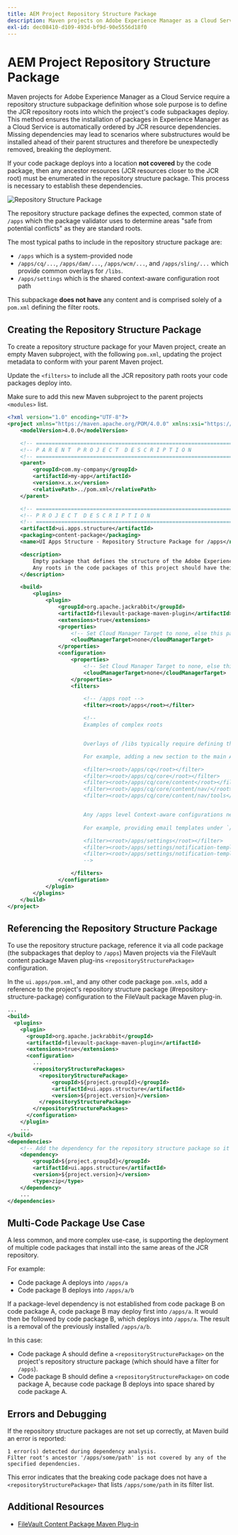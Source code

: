 ```yaml
---
title: AEM Project Repository Structure Package  
description: Maven projects on Adobe Experience Manager as a Cloud Service require a Repository Structure Subpackage definition whose sole purpose is to define the JCR repository roots in which the project's Code subpackages deploy into.
exl-id: dec08410-d109-493d-bf9d-90e5556d18f0
---
```

# AEM Project Repository Structure Package

Maven projects for Adobe Experience Manager as a Cloud Service require a repository structure subpackage definition whose sole purpose is to define the JCR repository roots into which the project's code subpackages deploy. This method ensures the installation of packages in Experience Manager as a Cloud Service is automatically ordered by JCR resource dependencies. Missing dependencies may lead to scenarios where substructures would be installed ahead of their parent structures and therefore be unexpectedly removed, breaking the deployment.

If your code package deploys into a location **not covered** by the code package, then any ancestor resources (JCR resources closer to the JCR root) must be enumerated in the repository structure package. This process is necessary to establish these dependencies.

![Repository Structure Package](./assets/repository-structure-packages.png)

The repository structure package defines the expected, common state of `/apps` which the package validator uses to determine areas "safe from potential conflicts" as they are standard roots.

The most typical paths to include in the repository structure package are:

+ `/apps` which is a system-provided node
+ `/apps/cq/...`, `/apps/dam/...`, `/apps/wcm/...`, and `/apps/sling/...` which provide common overlays for `/libs`.
+ `/apps/settings` which is the shared context-aware configuration root path

This subpackage **does not have** any content and is comprised solely of a `pom.xml` defining the filter roots.

## Creating the Repository Structure Package

To create a repository structure package for your Maven project, create an empty Maven subproject, with the following `pom.xml`, updating the project metadata to conform with your parent Maven project.

Update the `<filters>` to include all the JCR repository path roots your code packages deploy into.

Make sure to add this new Maven subproject to the parent projects `<modules>` list.

```xml
<?xml version="1.0" encoding="UTF-8"?>
<project xmlns="https://maven.apache.org/POM/4.0.0" xmlns:xsi="https://www.w3.org/2001/XMLSchema-instance" xsi:schemaLocation="https://maven.apache.org/POM/4.0.0 https://maven.apache.org/maven-v4_0_0.xsd">
    <modelVersion>4.0.0</modelVersion>

    <!-- ====================================================================== -->
    <!-- P A R E N T  P R O J E C T  D E S C R I P T I O N                      -->
    <!-- ====================================================================== -->
    <parent>
        <groupId>com.my-company</groupId>
        <artifactId>my-app</artifactId>
        <version>x.x.x</version>
        <relativePath>../pom.xml</relativePath>
    </parent>

    <!-- ====================================================================== -->
    <!-- P R O J E C T  D E S C R I P T I O N                                   -->
    <!-- ====================================================================== -->
    <artifactId>ui.apps.structure</artifactId>
    <packaging>content-package</packaging>
    <name>UI Apps Structure - Repository Structure Package for /apps</name>

    <description>
        Empty package that defines the structure of the Adobe Experience Manager repository the code packages in this project deploy into.
        Any roots in the code packages of this project should have their parent enumerated in the filters list below.
    </description>

    <build>
        <plugins>
            <plugin>
                <groupId>org.apache.jackrabbit</groupId>
                <artifactId>filevault-package-maven-plugin</artifactId>
                <extensions>true</extensions>
                <properties>
                    <!-- Set Cloud Manager Target to none, else this package is deployed and remove all defined filter roots -->
                    <cloudManagerTarget>none</cloudManagerTarget>
                </properties>
                <configuration>
                    <properties>
                        <!-- Set Cloud Manager Target to none, else this package is deployed and remove all defined filter roots -->
                        <cloudManagerTarget>none</cloudManagerTarget>
                    </properties>
                    <filters>

                        <!-- /apps root -->
                        <filter><root>/apps</root></filter>

                        <!--
                        Examples of complex roots


                        Overlays of /libs typically require defining the overlayed structure, at each level here.

                        For example, adding a new section to the main AEM Tools navigation, necessitates the following rules:

                        <filter><root>/apps/cq</root></filter>
                        <filter><root>/apps/cq/core</root></filter>
                        <filter><root>/apps/cq/core/content</root></filter>
                        <filter><root>/apps/cq/core/content/nav/</root></filter>
                        <filter><root>/apps/cq/core/content/nav/tools</root></filter>


                        Any /apps level Context-aware configurations need to enumerated here. 
                        
                        For example, providing email templates under `/apps/settings/notification-templates/com.day.cq.replication` necessitates the following rules:

                        <filter><root>/apps/settings</root></filter>
                        <filter><root>/apps/settings/notification-templates</root></filter>
                        <filter><root>/apps/settings/notification-templates/com.day.cq.replication</root></filter>
                        -->

                    </filters>
                </configuration>
            </plugin>
        </plugins>
    </build>
</project>
```

## Referencing the Repository Structure Package

To use the repository structure package, reference it via all code package (the subpackages that deploy to `/apps`) Maven projects via the FileVault content package Maven plug-ins `<repositoryStructurePackage>` configuration.

In the `ui.apps/pom.xml`, and any other code package `pom.xml`s, add a reference to the project's repository structure package (#repository-structure-package) configuration to the FileVault package Maven plug-in.

```xml
...
<build>
  <plugins>
    <plugin>
      <groupId>org.apache.jackrabbit</groupId>
      <artifactId>filevault-package-maven-plugin</artifactId>
      <extensions>true</extensions>
      <configuration>
        ...
        <repositoryStructurePackages>
          <repositoryStructurePackage>
              <groupId>${project.groupId}</groupId>
              <artifactId>ui.apps.structure</artifactId>
              <version>${project.version}</version>
          </repositoryStructurePackage>
        </repositoryStructurePackages>
      </configuration>
    </plugin>
    ...
</build>
<dependencies>
    <!-- Add the dependency for the repository structure package so it resolves -->
    <dependency>
        <groupId>${project.groupId}</groupId>
        <artifactId>ui.apps.structure</artifactId>
        <version>${project.version}</version>
        <type>zip</type>
    </dependency>
    ...
</dependencies>
```

## Multi-Code Package Use Case

A less common, and more complex use-case, is supporting the deployment of multiple code packages that install into the same areas of the JCR repository.

For example:

+ Code package A deploys into `/apps/a`
+ Code package B deploys into `/apps/a/b`

If a package-level dependency is not established from code package B on code package A, code package B may deploy first into `/apps/a`. It would then be followed by code package B, which deploys into `/apps/a`. The result is a removal of the previously installed `/apps/a/b`.

In this case:

+ Code package A should define a `<repositoryStructurePackage>` on the project's repository structure package (which should have a filter for `/apps`).
+ Code package B should define a `<repositoryStructurePackage>` on code package A, because code package B deploys into space shared by code package A.

## Errors and Debugging

If the repository structure packages are not set up correctly, at Maven build an error is reported:

```
1 error(s) detected during dependency analysis.
Filter root's ancestor '/apps/some/path' is not covered by any of the specified dependencies.
```

This error indicates that the breaking code package does not have a `<repositoryStructurePackage>` that lists `/apps/some/path` in its filter list.

## Additional Resources

+ [FileVault Content Package Maven Plug-in](https://jackrabbit.apache.org/filevault-package-maven-plugin/)
